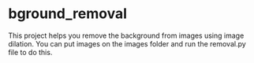 # bground_removal

This project helps you remove the background from images using image dilation.
You can put images on the images folder and run the removal.py file to do this.
 